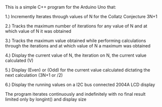This is a simple C++ program for the Arduino Uno that:

1.) Incremently Iterates through values of N for the Collatz Conjecture 3N+1

2.) Tracks the maximum number of iterations for any value of N and at which value of N it was obtained

3.) Tracks the maximum value obtained while performing calculations through the iterations and at which value of N a maximum was obtained

4.) Display the current value of N, the iteration on N, the current value calculated (V)

5.) Display (Even) or (Odd) for the current value calculated dictating the next calculation (3N+1 or /2) 

6.) Display the running values on a I2C bus connected 2004A LCD display

The program iterates continuously and indefinitely with no final result limited only by longint() and display size 
